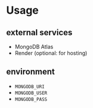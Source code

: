 # Usage

## external services
- MongoDB Atlas
- Render (optional: for hosting)

## environment
- `MONGODB_URI`
- `MONGODB_USER`
- `MONGODB_PASS`